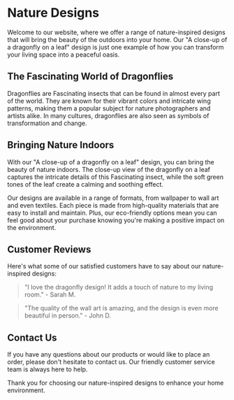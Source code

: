 <!--font:Great Vibes-->

# Nature Designs

<!--font:Barlow Condensed-->

Welcome to our website, where we offer a range of nature-inspired designs that will bring the beauty of the outdoors into your home. Our "A close-up of a dragonfly on a leaf" design is just one example of how you can transform your living space into a peaceful oasis.

## The Fas<wbr>ci<wbr>na<wbr>ting World of Dragonflies

Dragonflies are Fas<wbr>ci<wbr>na<wbr>ting insects that can be found in almost every part of the world. They are known for their vibrant colors and intricate wing patterns, making them a popular subject for nature photographers and artists alike. In many cultures, dragonflies are also seen as symbols of transformation and change.

## Bringing Nature Indoors

With our "A close-up of a dragonfly on a leaf" design, you can bring the beauty of nature indoors. The close-up view of the dragonfly on a leaf captures the intricate details of this Fas<wbr>ci<wbr>na<wbr>ting insect, while the soft green tones of the leaf create a calming and soothing effect.

Our designs are available in a range of formats, from wallpaper to wall art and even textiles. Each piece is made from high-quality materials that are easy to install and maintain. Plus, our eco-friendly options mean you can feel good about your purchase knowing you're making a positive impact on the environment.

## Customer Reviews

Here's what some of our satisfied customers have to say about our nature-inspired designs:

> "I love the dragonfly design! It adds a touch of nature to my living room." - Sarah M.

> "The quality of the wall art is amazing, and the design is even more beautiful in person." - John D.

## Contact Us

If you have any questions about our products or would like to place an order, please don't hesitate to contact us. Our friendly customer service team is always here to help.

Thank you for choosing our nature-inspired designs to enhance your home environment.

<!--

Write me content for website with wallpaper which alt text is:

"A close-up of a dragonfly on a leaf"

The name/title of the page should not be 1:1 copy of the alt text but rather a real content of the website which is using this wallpaper.

- Use markdown format
- Start with heading
- Heading should be short and concise
- The content should look like a real website
- The website should not be about the wallpaper, wallpaper is just a related background
- Heading should be contain work "wallpaper" or "background"
- Include real sections like references, contact, user stories, etc. use things relevant to the page purpose.
- Feel free to use structure like headings, bullets, numbering, blockquotes, paragraphs, horizontal lines, etc.
- You can use formatting like bold or _italic_
- You can include UTF-8 emojis
- Links should be only #hash anchors (and you can refer to the document itself)
- Do not include images


---


# Nature-inspired Wallpaper for a Peaceful Home Environment

Welcome to our website, where we offer a wide selection of nature-inspired wallpapers that will transform your home into a peaceful oasis. Our wallpaper designs are carefully curated to bring the beauty of nature indoors, and our "A close-up of a dragonfly on a leaf" wallpaper is no exception.

## Dragonflies in Nature

Dragonflies are Fas<wbr>ci<wbr>na<wbr>ting insects that can be found all over the world, from the tropics to the arctic. They are known for their beautiful colors and intricate wings, which make them a popular subject for nature photographers and artists alike. In many cultures, dragonflies are also seen as symbols of transformation and change.

## Bringing Nature Indoors

With our "A close-up of a dragonfly on a leaf" wallpaper, you can bring the beauty of nature into your home. The close-up view of the dragonfly on a leaf captures the intricate details of this Fas<wbr>ci<wbr>na<wbr>ting insect, while the soft green tones of the leaf create a calming and soothing effect.

Our wallpapers are made from high-quality materials that are easy to install and maintain. They are also eco-friendly, so you can feel good about your purchase knowing that you're making a positive impact on the environment.

## Customer Reviews

Here's what some of our satisfied customers have to say about our nature-inspired wallpapers:

> "I love my new dragonfly wallpaper! It's the perfect addition to my meditation room." - Sarah M.

> "The quality of the wallpaper is amazing, and the design is even more beautiful in person." - John D.

## Contact Us

If you have any questions about our products or would like to place an order, please don't hesitate to contact us. Our friendly customer service team is always here to help.

Thank you for choosing our nature-inspired wallpapers to enhance your home environment.


---


Heading should not include word "wallpaper". The website should not be about the wallpaper itself, wallpaper is just a related background, rewrite whole content.


---


# Transform Your Home with Nature-Inspired Designs

Welcome to our website, where we offer a range of nature-inspired designs that will bring the beauty of the outdoors into your home. Our "A close-up of a dragonfly on a leaf" design is just one example of how you can transform your living space into a peaceful oasis.

## The Fas<wbr>ci<wbr>na<wbr>ting World of Dragonflies

Dragonflies are Fas<wbr>ci<wbr>na<wbr>ting insects that can be found in almost every part of the world. They are known for their vibrant colors and intricate wing patterns, making them a popular subject for nature photographers and artists alike. In many cultures, dragonflies are also seen as symbols of transformation and change.

## Bringing Nature Indoors

With our "A close-up of a dragonfly on a leaf" design, you can bring the beauty of nature indoors. The close-up view of the dragonfly on a leaf captures the intricate details of this Fas<wbr>ci<wbr>na<wbr>ting insect, while the soft green tones of the leaf create a calming and soothing effect.

Our designs are available in a range of formats, from wallpaper to wall art and even textiles. Each piece is made from high-quality materials that are easy to install and maintain. Plus, our eco-friendly options mean you can feel good about your purchase knowing you're making a positive impact on the environment.

## Customer Reviews

Here's what some of our satisfied customers have to say about our nature-inspired designs:

> "I love the dragonfly design! It adds a touch of nature to my living room." - Sarah M.

> "The quality of the wall art is amazing, and the design is even more beautiful in person." - John D.

## Contact Us

If you have any questions about our products or would like to place an order, please don't hesitate to contact us. Our friendly customer service team is always here to help.

Thank you for choosing our nature-inspired designs to enhance your home environment.

-->
